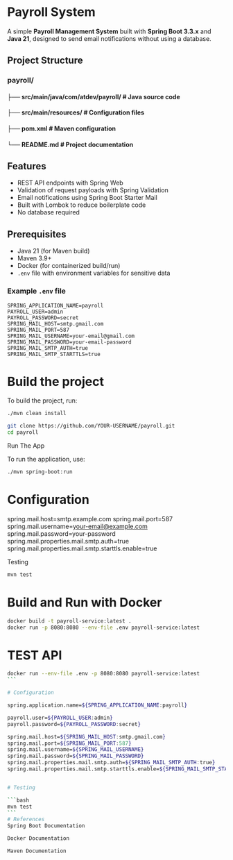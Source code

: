 # Payroll System

A simple **Payroll Management System** built with **Spring Boot 3.3.x** and **Java 21**, designed to send email notifications without using a database.

## Project Structure

### payroll/
#### ├── src/main/java/com/atdev/payroll/ # Java source code
#### ├── src/main/resources/ # Configuration files
#### ├── pom.xml # Maven configuration
#### └── README.md # Project documentation


## Features

- REST API endpoints with Spring Web
- Validation of request payloads with Spring Validation
- Email notifications using Spring Boot Starter Mail
- Built with Lombok to reduce boilerplate code
- No database required


## Prerequisites

- Java 21 (for Maven build)  
- Maven 3.9+  
- Docker (for containerized build/run)  
- `.env` file with environment variables for sensitive data  

### Example `.env` file

```env
SPRING_APPLICATION_NAME=payroll
PAYROLL_USER=admin
PAYROLL_PASSWORD=secret
SPRING_MAIL_HOST=smtp.gmail.com
SPRING_MAIL_PORT=587
SPRING_MAIL_USERNAME=your-email@gmail.com
SPRING_MAIL_PASSWORD=your-email-password
SPRING_MAIL_SMTP_AUTH=true
SPRING_MAIL_SMTP_STARTTLS=true
```
# Build the project

To build the project, run:

```bash
./mvn clean install
```


```bash
git clone https://github.com/YOUR-USERNAME/payroll.git
cd payroll

```

Run The App

To run the application, use:

```bash
./mvn spring-boot:run
```

# Configuration

spring.mail.host=smtp.example.com
spring.mail.port=587
spring.mail.username=your-email@example.com
spring.mail.password=your-password
spring.mail.properties.mail.smtp.auth=true
spring.mail.properties.mail.smtp.starttls.enable=true

Testing
```bash
mvn test
```
# Build and Run with Docker
```bash
docker build -t payroll-service:latest .
docker run -p 8080:8080 --env-file .env payroll-service:latest
```

# TEST API
````bash
docker run --env-file .env -p 8080:8080 payroll-service:latest
```

# Configuration

spring.application.name=${SPRING_APPLICATION_NAME:payroll}

payroll.user=${PAYROLL_USER:admin}
payroll.password=${PAYROLL_PASSWORD:secret}

spring.mail.host=${SPRING_MAIL_HOST:smtp.gmail.com}
spring.mail.port=${SPRING_MAIL_PORT:587}
spring.mail.username=${SPRING_MAIL_USERNAME}
spring.mail.password=${SPRING_MAIL_PASSWORD}
spring.mail.properties.mail.smtp.auth=${SPRING_MAIL_SMTP_AUTH:true}
spring.mail.properties.mail.smtp.starttls.enable=${SPRING_MAIL_SMTP_STARTTLS:true}


# Testing

```bash
mvn test
```
# References
Spring Boot Documentation

Docker Documentation

Maven Documentation


